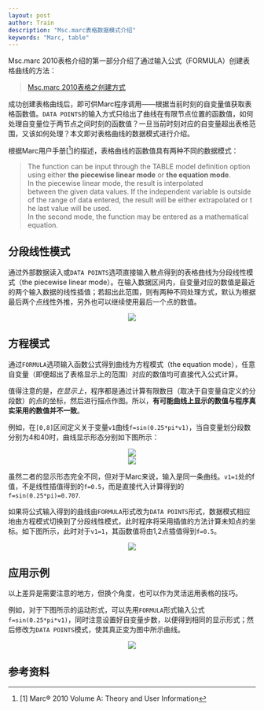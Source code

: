 ```yaml
---
layout: post
author: Train
description: "Msc.marc表格数据模式介绍"
keywords: "Marc, table"
---
```


Msc.marc 2010表格介绍的第一部分介绍了通过输入公式（FORMULA）创建表格曲线的方法：

>[Msc.marc 2010表格之创建方式](https://dothinking.github.io/blog/2012/10/18/MSC.MARC-2010%E8%A1%A8%E6%A0%BC%E4%B9%8B%E5%88%9B%E5%BB%BA%E6%96%B9%E5%BC%8F.html)

成功创建表格曲线后，即可供Marc程序调用——根据当前时刻的自变量值获取表格函数值。`DATA POINTS`的输入方式只给出了曲线在有限节点位置的函数值，如何处理自变量位于两节点之间时刻的函数值？一旦当前时刻对应的自变量超出表格范围，又该如何处理？本文即对表格曲线的数据模式进行介绍。

根据Marc用户手册[[^1]]的描述，表格曲线的函数值具有两种不同的数据模式：

>The function can be input through the TABLE model definition option using either **the piecewise linear mode** or **the equation mode**.  
>In the piecewise linear mode, the result is interpolated between the given data values. If the independent variable is outside of the range of data entered, the result will be either extrapolated or the last value will be used.  
>In the second mode, the function may be entered as a mathematical equation.

## 分段线性模式 

通过外部数据读入或`DATA POINTS`选项直接输入散点得到的表格曲线为分段线性模式（the piecewise linear mode）。在输入数据区间内，自变量对应的数值是最近的两个输入数据的线性插值；若超出此范围，则有两种不同处理方式，默认为根据最后两个点线性外推，另外也可以继续使用最后一个点的数值。

<div align='center'>
<img src="{{ "/images/2012-10-20-01.jpg" | prepend: site.baseurl }}">
</div>

## 方程模式

通过`FORMULA`选项输入函数公式得到曲线为方程模式（the equation mode），任意自变量（即便超出了表格显示上的范围）对应的数值均可直接代入公式计算。

值得注意的是，_在显示上_，程序都是通过计算有限数目（取决于自变量自定义的分段数）的点的坐标，然后进行描点作图。所以，**有可能曲线上显示的数值与程序真实采用的数值并不一致**。

例如，在`[0,8]`区间定义关于变量`v1`曲线`f=sin(0.25*pi*v1)`，当自变量划分段数分别为4和40时，曲线显示形态分别如下图所示：

<div align='center'>
<img src="{{ "/images/2012-10-20-03.jpg" | prepend: site.baseurl }}">
</div>

<div align='center'>
<img src="{{ "/images/2012-10-20-04.jpg" | prepend: site.baseurl }}">
</div>

虽然二者的显示形态完全不同，但对于Marc来说，输入是同一条曲线。`v1=1`处的f值，不是线性插值得到的`f=0.5`，而是直接代入计算得到的`f=sin(0.25*pi)=0.707`.

如果将公式输入得到的曲线由`FORMULA`形式改为`DATA POINTS`形式，数据模式相应地由方程模式切换到了分段线性模式，此时程序将采用插值的方法计算未知点的坐标。如下图所示，此时对于`v1=1`，其函数值将由1,2点插值得到`f=0.5`。

<div align='center'>
<img src="{{ "/images/2012-10-20-05.jpg" | prepend: site.baseurl }}">
</div>

## 应用示例

以上差异是需要注意的地方，但换个角度，也可以作为灵活运用表格的技巧。

例如，对于下图所示的运动形式，可以先用`FORMULA`形式输入公式`f=sin(0.25*pi*v1)`，同时注意设置好自变量步数，以便得到相同的显示形式；然后修改为`DATA POINTS`模式，使其真正变为图中所示曲线。

<div align='center'>
<img src="{{ "/images/2012-10-20-06.jpg" | prepend: site.baseurl }}">
</div>

## 参考资料

[^1]: [1] Marc® 2010 Volume A: Theory and User Information